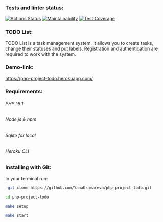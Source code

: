 ### Tests and linter status:
[![Actions Status](https://github.com/YanaKramareva/php-project-todo/workflows/main/badge.svg)](https://github.com/YanaKramareva/php-project-todo/actions)
[![Maintainability](https://api.codeclimate.com/v1/badges/56aa9bf77cc5a3ad0c39/maintainability)](https://codeclimate.com/github/YanaKramareva/php-project-todo/maintainability)
[![Test Coverage](https://api.codeclimate.com/v1/badges/56aa9bf77cc5a3ad0c39/test_coverage)](https://codeclimate.com/github/YanaKramareva/php-project-todo/test_coverage)
### TODO List:
TODO List is a task management system.
It allows you to create tasks, change their statuses and put labels.
Registration and authentication are required to work with the system.

### Demo-link: 
https://php-project-todo.herokuapp.com/

### Requirements:
###### PHP ^8.1
###### Node.js & npm
###### Sqlite for local
###### Heroku CLI

### Installing with Git:

In your terminal run:

  ```sh
   git clone https://github.com/YanaKramareva/php-project-todo.git
  ```
  ```sh
 cd php-project-todo
  ```
  ```sh
 make setup
  ```
  ```sh
 make start
  ```
